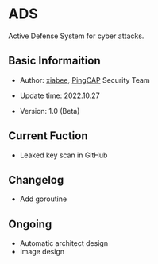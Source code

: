 # ADS
Active Defense System for cyber attacks.

## Basic Informaition

* Author: [xiabee](https://github.com/xiabee),  [PingCAP](https://github.com/pingcap) Security Team
* Update time: 2022.10.27

* Version: 1.0 (Beta)



## Current Fuction

* Leaked key scan in GitHub



## Changelog

* Add goroutine



## Ongoing

* Automatic architect design
* Image design

